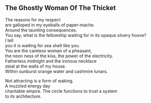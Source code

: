 The Ghostly Woman Of The Thicket
--------------------------------
The reasons for my respect  
are galloped in my eyeballs of paper-mache.  
Around the taunting consequences.  
You say, what is the fellowship waiting for in its opaque silvery hoove?  
I tell  
you it is waiting for sea shell like you.  
You are the careless woman of a pheasant,  
the neon ness of the kiss, the power of the electricity.  
Fatherless midnight and the ironous necklace  
steal at the walls of my house.  
Within sunburst orange water and cashmire lunars.  
  
Not attracting is a form of waking.  
A muzzled energy day  
charitable empire. The circle functions to trust a system  
to its architecture.  
